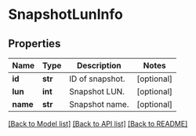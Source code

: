 # SnapshotLunInfo

## Properties
Name | Type | Description | Notes
------------ | ------------- | ------------- | -------------
**id** | **str** | ID of snapshot. | [optional] 
**lun** | **int** | Snapshot LUN. | [optional] 
**name** | **str** | Snapshot name. | [optional] 

[[Back to Model list]](../README.md#documentation-for-models) [[Back to API list]](../README.md#documentation-for-api-endpoints) [[Back to README]](../README.md)


